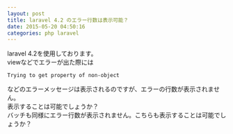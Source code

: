 ```yaml
---
layout: post
title: laravel 4.2 のエラー行数は表示可能？
date: 2015-05-20 04:50:16
categories: php laravel
---
```

<!-- {% raw %} -->
<p>laravel 4.2を使用しております。<br>
viewなどでエラーが出た際には</p>

<pre><code>Trying to get property of non-object
</code></pre>

<p>などのエラーメッセージは表示されるのですが、エラーの行数が表示されません。<br>
表示することは可能でしょうか？<br>
バッチも同様にエラー行数が表示されません。こちらも表示することは可能でしょうか？</p>
<!-- {% endraw %} -->
